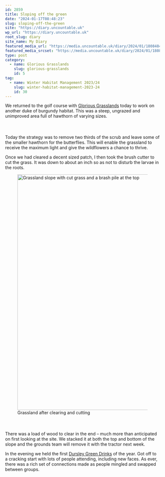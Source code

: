 ```yaml
---
id: 2859
title: Sloping off the green
date: "2024-01-17T08:48:23"
slug: sloping-off-the-green
site: "https://diary.uncountable.uk"
wp_url: "https://diary.uncountable.uk"
root_slug: diary
site_name: My Diary
featured_media_url: "https://media.uncountable.uk/diary/2024/01/18084848/IMG20240117102521.webp"
featured_media_srcset: "https://media.uncountable.uk/diary/2024/01/18084848/IMG20240117102521-300x165.webp 300w, https://media.uncountable.uk/diary/2024/01/18084848/IMG20240117102521-1024x565.webp 1024w, https://media.uncountable.uk/diary/2024/01/18084848/IMG20240117102521-150x150.webp 150w, https://media.uncountable.uk/diary/2024/01/18084848/IMG20240117102521-640x353.webp 640w, https://media.uncountable.uk/diary/2024/01/18084848/IMG20240117102521.webp 2000w"
type: post
category:
  - name: Glorious Grasslands
    slug: glorious-grasslands
    id: 5
tag:
  - name: Winter Habitat Management 2023/24
    slug: winter-habitat-management-2023-24
    id: 30
---
```



<p>We returned to the golf course with <a href="https://www.cotswoldsaonb.org.uk/looking-after/our-grasslands-projects/glorious-cotswolds-grasslands/">Glorious Grasslands</a> today to work on another duke of burgundy habitat.  This was a steep, ungrazed and unimproved area full of hawthorn of varying sizes.</p>


<style>.kb-row-layout-id2859_87f589-8a > .kt-row-column-wrap{align-content:start;}:where(.kb-row-layout-id2859_87f589-8a > .kt-row-column-wrap) > .wp-block-kadence-column{justify-content:start;}.kb-row-layout-id2859_87f589-8a > .kt-row-column-wrap{column-gap:var(--global-kb-gap-md, 2rem);row-gap:var(--global-kb-gap-md, 2rem);padding-top:var(--global-kb-spacing-sm, 1.5rem);padding-bottom:var(--global-kb-spacing-sm, 1.5rem);grid-template-columns:repeat(2, minmax(0, 1fr));}.kb-row-layout-id2859_87f589-8a > .kt-row-layout-overlay{opacity:0.30;}@media all and (max-width: 1024px){.kb-row-layout-id2859_87f589-8a > .kt-row-column-wrap{grid-template-columns:repeat(2, minmax(0, 1fr));}}@media all and (max-width: 767px){.kb-row-layout-id2859_87f589-8a > .kt-row-column-wrap{grid-template-columns:minmax(0, 1fr);}.kb-row-layout-id2859_87f589-8a > .kt-row-column-wrap > .wp-block-kadence-column:nth-of-type(1){order:2;}.kb-row-layout-id2859_87f589-8a > .kt-row-column-wrap > .wp-block-kadence-column:nth-of-type(2){order:1;}.kb-row-layout-id2859_87f589-8a > .kt-row-column-wrap > .wp-block-kadence-column:nth-of-type(3){order:12;}.kb-row-layout-id2859_87f589-8a > .kt-row-column-wrap > .wp-block-kadence-column:nth-of-type(4){order:11;}.kb-row-layout-id2859_87f589-8a > .kt-row-column-wrap > .wp-block-kadence-column:nth-of-type(5){order:22;}.kb-row-layout-id2859_87f589-8a > .kt-row-column-wrap > .wp-block-kadence-column:nth-of-type(6){order:21;}.kb-row-layout-id2859_87f589-8a > .kt-row-column-wrap > .wp-block-kadence-column:nth-of-type(7){order:32;}.kb-row-layout-id2859_87f589-8a > .kt-row-column-wrap > .wp-block-kadence-column:nth-of-type(8){order:31;}}</style><div class="kb-row-layout-wrap kb-row-layout-id2859_87f589-8a alignnone wp-block-kadence-rowlayout"><div class="kt-row-column-wrap kt-has-2-columns kt-row-layout-equal kt-tab-layout-inherit kt-mobile-layout-row kt-row-valign-top">
<style>.kadence-column2859_2e3bbe-d9 > .kt-inside-inner-col,.kadence-column2859_2e3bbe-d9 > .kt-inside-inner-col:before{border-top-left-radius:0px;border-top-right-radius:0px;border-bottom-right-radius:0px;border-bottom-left-radius:0px;}.kadence-column2859_2e3bbe-d9 > .kt-inside-inner-col{column-gap:var(--global-kb-gap-sm, 1rem);}.kadence-column2859_2e3bbe-d9 > .kt-inside-inner-col{flex-direction:column;}.kadence-column2859_2e3bbe-d9 > .kt-inside-inner-col > .aligncenter{width:100%;}.kadence-column2859_2e3bbe-d9 > .kt-inside-inner-col:before{opacity:0.3;}.kadence-column2859_2e3bbe-d9{position:relative;}@media all and (max-width: 1024px){.kadence-column2859_2e3bbe-d9 > .kt-inside-inner-col{flex-direction:column;justify-content:center;}}@media all and (max-width: 767px){.kadence-column2859_2e3bbe-d9 > .kt-inside-inner-col{flex-direction:column;justify-content:center;}}</style>
<div class="wp-block-kadence-column kadence-column2859_2e3bbe-d9"><div class="kt-inside-inner-col">
<p>Today the strategy was to remove two thirds of the scrub and leave some of the smaller hawthorn for the butterflies.  This will enable the  grassland to receive the maximum light and give the wildflowers a chance to thrive.</p>



<p>Once we had cleared a decent sized patch, I then took the brush cutter to cut the grass.  It was down to about an inch so as not to disturb the larvae in the roots.</p>
</div></div>


<style>.kadence-column2859_d60493-f4 > .kt-inside-inner-col,.kadence-column2859_d60493-f4 > .kt-inside-inner-col:before{border-top-left-radius:0px;border-top-right-radius:0px;border-bottom-right-radius:0px;border-bottom-left-radius:0px;}.kadence-column2859_d60493-f4 > .kt-inside-inner-col{column-gap:var(--global-kb-gap-sm, 1rem);}.kadence-column2859_d60493-f4 > .kt-inside-inner-col{flex-direction:column;}.kadence-column2859_d60493-f4 > .kt-inside-inner-col > .aligncenter{width:100%;}.kadence-column2859_d60493-f4 > .kt-inside-inner-col:before{opacity:0.3;}.kadence-column2859_d60493-f4{position:relative;}@media all and (max-width: 1024px){.kadence-column2859_d60493-f4 > .kt-inside-inner-col{flex-direction:column;justify-content:center;}}@media all and (max-width: 767px){.kadence-column2859_d60493-f4 > .kt-inside-inner-col{flex-direction:column;justify-content:center;}}</style>
<div class="wp-block-kadence-column kadence-column2859_d60493-f4"><div class="kt-inside-inner-col">
<figure class="wp-block-image size-large"><img loading="lazy" decoding="async" width="1024" height="768" src="https://media.uncountable.uk/diary/2024/01/18084847/IMG20240117144923-1024x768.webp" alt="Grassland slope with cut grass and a brash pile at the top" class="wp-image-2860" srcset="https://media.uncountable.uk/diary/2024/01/18084847/IMG20240117144923-1024x768.webp 1024w, https://media.uncountable.uk/diary/2024/01/18084847/IMG20240117144923-300x225.webp 300w, https://media.uncountable.uk/diary/2024/01/18084847/IMG20240117144923-640x480.webp 640w, https://media.uncountable.uk/diary/2024/01/18084847/IMG20240117144923.webp 2000w" sizes="auto, (max-width: 1024px) 100vw, 1024px" /><figcaption class="wp-element-caption">Grassland after clearing and cutting</figcaption></figure>
</div></div>

</div></div>


<p>There was a load of wood to clear in the end &#8211; much more than anticipated on first looking at the site.  We stacked it at both the top and bottom of the slope and the grounds team will remove it with the tractor next week.</p>



<p>In the evening we held the first <a href="https://dursleygreen.org.uk/dursley-green-drinks/">Dursley Green Drinks</a> of the year.  Got off to a cracking start with lots of people attending, including new faces.  As ever, there was a rich set of connections made as people mingled and swapped between groups.</p>

